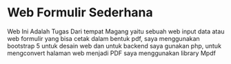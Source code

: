 # Web Formulir Sederhana
Web Ini Adalah Tugas Dari tempat Magang yaitu sebuah web input data atau web formulir yang bisa cetak dalam bentuk pdf, saya menggunakan bootstrap 5 untuk desain web dan untuk backend saya gunakan php, untuk mengconvert halaman web menjadi PDF saya menggunakan library Mpdf 
